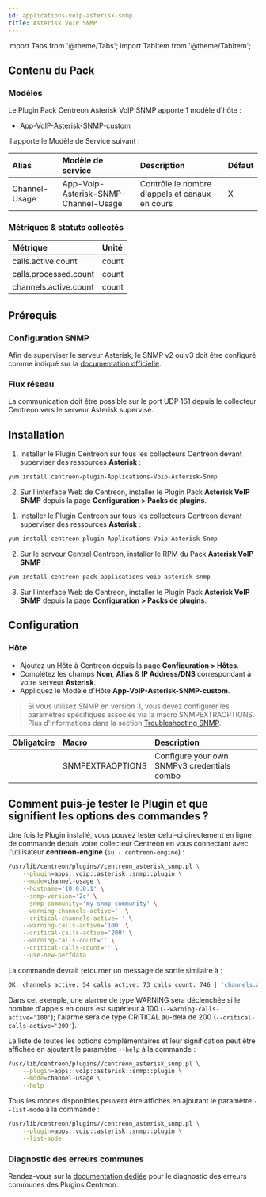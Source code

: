 ```yaml
---
id: applications-voip-asterisk-snmp
title: Asterisk VoIP SNMP
---
```

import Tabs from '@theme/Tabs';
import TabItem from '@theme/TabItem';


## Contenu du Pack

### Modèles

Le Plugin Pack Centreon Asterisk VoIP SNMP apporte 1 modèle d'hôte :
* App-VoIP-Asterisk-SNMP-custom

Il apporte le Modèle de Service suivant :

| Alias         | Modèle de service                    | Description                                    | Défaut |
|:--------------|:-------------------------------------|:-----------------------------------------------|:-------|
| Channel-Usage | App-Voip-Asterisk-SNMP-Channel-Usage | Contrôle le nombre d'appels et canaux en cours | X      |

### Métriques & statuts collectés

<Tabs groupId="sync">
<TabItem value="Channel-Usage" label="Channel-Usage">

| Métrique              | Unité |
|:----------------------|:------|
| calls.active.count    | count |
| calls.processed.count | count |
| channels.active.count | count |

</TabItem>
</Tabs>

## Prérequis

### Configuration SNMP

Afin de superviser le serveur Asterisk, le SNMP v2 ou v3 doit être configuré 
comme indiqué sur la [documentation officielle](https://wiki.asterisk.org/wiki/display/AST/Simple+Network+Management+Protocol+%28SNMP%29+Support).

### Flux réseau

La communication doit être possible sur le port UDP 161 depuis le collecteur
Centreon vers le serveur Asterisk supervisé.

## Installation

<Tabs groupId="sync">
<TabItem value="Online License" label="Online License">

1. Installer le Plugin Centreon sur tous les collecteurs Centreon devant superviser des ressources **Asterisk** :

```bash
yum install centreon-plugin-Applications-Voip-Asterisk-Snmp
```

2. Sur l'interface Web de Centreon, installer le Plugin Pack **Asterisk VoIP SNMP** depuis la page **Configuration > Packs de plugins**.

</TabItem>
<TabItem value="Offline License" label="Offline License">

1. Installer le Plugin Centreon sur tous les collecteurs Centreon devant superviser des ressources **Asterisk** :

```bash
yum install centreon-plugin-Applications-Voip-Asterisk-Snmp
```

2. Sur le serveur Central Centreon, installer le RPM du Pack **Asterisk VoIP SNMP** :

```bash
yum install centreon-pack-applications-voip-asterisk-snmp
```

3. Sur l'interface Web de Centreon, installer le Plugin Pack **Asterisk VoIP SNMP** depuis la page **Configuration > Packs de plugins**.

</TabItem>
</Tabs>

## Configuration

### Hôte

* Ajoutez un Hôte à Centreon depuis la page **Configuration > Hôtes**.
* Complétez les champs **Nom**, **Alias** & **IP Address/DNS** correspondant à votre serveur **Asterisk**.
* Appliquez le Modèle d'Hôte **App-VoIP-Asterisk-SNMP-custom**.

> Si vous utilisez SNMP en version 3, vous devez configurer les paramètres spécifiques associés via la macro SNMPEXTRAOPTIONS. 
> Plus d'informations dans la section [Troubleshooting SNMP](../getting-started/how-to-guides/troubleshooting-plugins.md#snmpv3-options-mapping).

| Obligatoire | Macro            | Description                                 |
|:------------|:-----------------|:--------------------------------------------|
|             | SNMPEXTRAOPTIONS | Configure your own SNMPv3 credentials combo |

## Comment puis-je tester le Plugin et que signifient les options des commandes ? 

Une fois le Plugin installé, vous pouvez tester celui-ci directement en ligne 
de commande depuis votre collecteur Centreon en vous connectant avec 
l'utilisateur **centreon-engine** (`su - centreon-engine`) :

```bash
/usr/lib/centreon/plugins//centreon_asterisk_snmp.pl \
    --plugin=apps::voip::asterisk::snmp::plugin \
    --mode=channel-usage \
    --hostname='10.0.0.1' \
    --snmp-version='2c' \
    --snmp-community='my-snmp-community' \
    --warning-channels-active='' \
    --critical-channels-active='' \
    --warning-calls-active='100' \
    --critical-calls-active='200' \
    --warning-calls-count='' \
    --critical-calls-count='' \
    --use-new-perfdata 
```

La commande devrait retourner un message de sortie similaire à :

```bash
OK: channels active: 54 calls active: 73 calls count: 746 | 'channels.active.count'=54;;;0; 'calls.active.count'=73;0:100;0:200;0; 'calls.processed.count'=746;;;0; 
```

Dans cet exemple, une alarme de type WARNING sera déclenchée si le nombre
d'appels en cours est supérieur à 100 (`--warning-calls-active='100'`); l'alarme 
sera de type CRITICAL au-delà de 200 (`--critical-calls-active='200'`).

La liste de toutes les options complémentaires et leur signification peut être
affichée en ajoutant le paramètre `--help` à la commande :

```bash
/usr/lib/centreon/plugins//centreon_asterisk_snmp.pl \
    --plugin=apps::voip::asterisk::snmp::plugin \
    --mode=channel-usage \
    --help
 ```

Tous les modes disponibles peuvent être affichés en ajoutant le paramètre 
`--list-mode` à la commande :

```bash
/usr/lib/centreon/plugins//centreon_asterisk_snmp.pl \
    --plugin=apps::voip::asterisk::snmp::plugin \
    --list-mode
 ```

### Diagnostic des erreurs communes

Rendez-vous sur la [documentation dédiée](../getting-started/how-to-guides/troubleshooting-plugins.md)
pour le diagnostic des erreurs communes des Plugins Centreon.